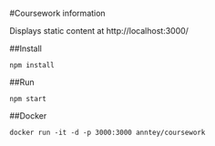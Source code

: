 #Coursework information

Displays static content at http://localhost:3000/

##Install

```
npm install
```

##Run
```
npm start
```

##Docker
```
docker run -it -d -p 3000:3000 anntey/coursework
```